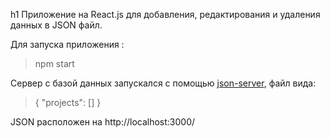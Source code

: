 h1 Приложение на React.js для добавления, редактирования и удаления данных в JSON  файл.

Для запуска приложения :

> npm start

Сервер с базой данных запускался с помощью [json-server](https://code.tutsplus.com/ru/tutorials/fake-rest-api-up-and-running-using-json-server--cms-27871), файл вида:

>{
>  "projects": []
>}

JSON расположен на http://localhost:3000/ 